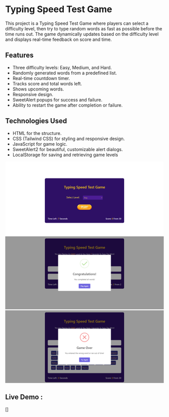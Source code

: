 # Typing Speed Test Game

This project is a Typing Speed Test Game where players can select a difficulty level, then try to type random words as fast as possible before the time runs out. The game dynamically updates based on the difficulty level and displays real-time feedback on score and time.

## Features

- Three difficulty levels: Easy, Medium, and Hard.
- Randomly generated words from a predefined list.
- Real-time countdown timer.
- Tracks score and total words left.
- Shows upcoming words.
- Responsive design.
- SweetAlert popups for success and failure.
- Ability to restart the game after completion or failure.

## Technologies Used

- HTML for the structure.
- CSS (Tailwind CSS) for styling and responsive design.
- JavaScript for game logic.
- SweetAlert2 for beautiful, customizable alert dialogs.
- LocalStorage for saving and retrieving game levels

![preview img](./assets/Typing-Speed-Test-Game.png)
![preview img](./assets/preview-goodState.png)
![preview img](./assets/preview-failedState.png)

## Live Demo :

[]
